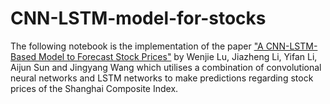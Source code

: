# CNN-LSTM-model-for-stocks
The following notebook is the implementation of the paper ["A CNN-LSTM-Based Model to Forecast Stock Prices"](https://www.hindawi.com/journals/complexity/2020/6622927/) by Wenjie Lu, Jiazheng Li, Yifan Li, Aijun Sun and Jingyang Wang which utilises a combination of convolutional neural networks and LSTM networks to make predictions regarding stock prices of the Shanghai Composite Index. 
